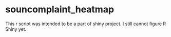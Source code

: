 # souncomplaint_heatmap
This r script was intended to be a part of shiny project. I still cannot figure R Shiny yet.
